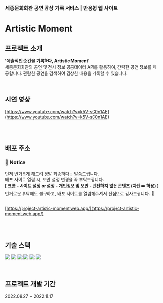 ### 세종문화회관 공연 감상 기록 서비스 | 반응형 웹 사이트

# **Artistic Moment**

## **프로젝트 소개**

**'예술적인 순간을 기록하다, Artistic Moment'**<br>
세종문화회관의 공연 및 전시 정보 공공데이터 API를 활용하여, 간략한 공연 정보를 제공합니다. 관람한 공연을 검색하여 감상한 내용을 기록할 수 있습니다.

<br>

## **시연 영상**

[https://www.youtube.com/watch?v=k5V-sC0n1AE](https://www.youtube.com/watch?v=k5V-sC0n1AE)

<br>
<br>

## **배포 주소**

### 🚨 **Notice** <br>

먼저 번거롭게 해드려 정말 죄송하다는 말씀드립니다.<br>
배포 사이트 열람 시, 보안 설정 변경을 꼭 부탁드립니다.<br>
**[ 크롬 - 사이트 설정 or 설정 - 개인정보 및 보안 - 안전하지 않은 콘텐츠 (차단 ➡️ 허용) ]** <br>
번거로운 부탁에도 불구하고, 배포 사이트를 열람해주셔서 진심으로 감사드립니다. 🙏
<br>
<br>

[https://project-artistic-moment.web.app/](https://project-artistic-moment.web.app/)

<br>
<br>

## **기술 스택**

<p>

  <img src="https://img.shields.io/badge/javascript-F7DF1E?style=for-the-badge&logo=javascript&logoColor=black">
  <img src="https://img.shields.io/badge/React-61DAFB?style=for-the-badge&logo=React&logoColor=black">
  <img src="https://img.shields.io/badge/PostCSS-DD3A0A?style=for-the-badge&logo=PostCSS&logoColor=white"> 
   <img src="https://img.shields.io/badge/Bootstrap-7952B3?style=for-the-badge&logo=Bootstrap&logoColor=white">
   <img src="https://img.shields.io/badge/Redux-764ABC?style=for-the-badge&logo=Redux&logoColor=white">
   <img src="https://img.shields.io/badge/Firebase-FFCA28?style=for-the-badge&logo=Firebase&logoColor=black">

</p>
<br>

## **프로젝트 개발 기간**

2022.08.27 ~ 2022.11.17
